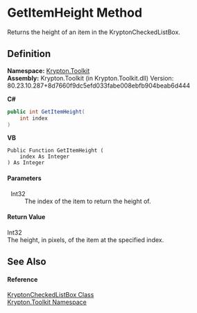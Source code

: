 # GetItemHeight Method


Returns the height of an item in the KryptonCheckedListBox.



## Definition
**Namespace:** <a href="79d2eac2-21f4-54ff-7552-b20c33c30600.md">Krypton.Toolkit</a>  
**Assembly:** Krypton.Toolkit (in Krypton.Toolkit.dll) Version: 80.23.10.287+8d7660f9dc5efd033fabe008ebfb904beab6d444

**C#**
``` C#
public int GetItemHeight(
	int index
)
```
**VB**
``` VB
Public Function GetItemHeight ( 
	index As Integer
) As Integer
```



#### Parameters
<dl><dt>  Int32</dt><dd>The index of the item to return the height of.</dd></dl>

#### Return Value
Int32  
The height, in pixels, of the item at the specified index.

## See Also


#### Reference
<a href="168333b8-00c5-8b39-508d-ad55c6d9dd48.md">KryptonCheckedListBox Class</a>  
<a href="79d2eac2-21f4-54ff-7552-b20c33c30600.md">Krypton.Toolkit Namespace</a>  
